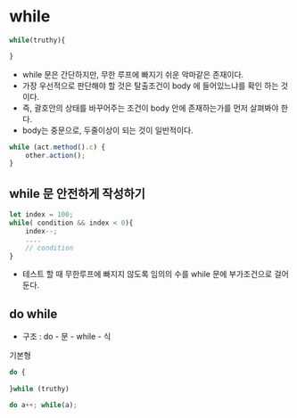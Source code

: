 # while

```javascript
while(truthy){

}
```

- while 문은 간단하지만, 무한 루프에 빠지기 쉬운 악마같은 존재이다. 
- 가장 우선적으로 판단해야 할 것은 탈출조건이 body 에 들어있느냐를 확인 하는 것이다. 
- 즉, 괄호안의 상태를 바꾸어주는 조건이 body 안에 존재하는가를 먼저 살펴봐야 한다.
- body는 중문으로, 두줄이상이 되는 것이 일반적이다.



```javascript
while (act.method().c) {
    other.action();
}
```



## while 문 안전하게 작성하기

```javascript
let index = 100;
while( condition && index < 0){
    index--;
    ....
    // condition 
}
```

- 테스트 할 때 무한루프에 빠지지 않도록 임의의 수를 while 문에 부가조건으로 걸어둔다. 



## do while

- 구조 : do - 문 - while - 식

기본형

```javascript
do {
    
}while (truthy)
```





```javascript
do a++; while(a);
```

